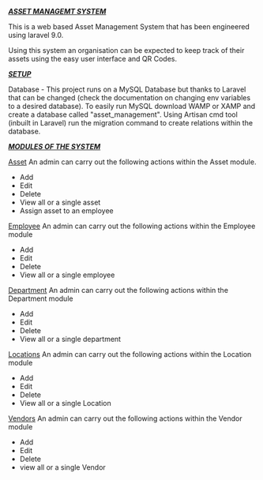 ***<ins>ASSET MANAGEMT SYSTEM</ins>***

This is a web based Asset Management System that has been engineered using laravel 9.0.

Using this system an organisation can be expected to keep track of their assets using the easy user interface and QR Codes.

***<ins>SETUP</ins>***

Database - This project runs on a MySQL Database but thanks to Laravel that can be changed (check the documentation on changing env variables to a desired
database). To easily run MySQL download WAMP or XAMP and create a database called "asset_management".
Using Artisan cmd tool (inbuilt in Laravel) run the migration command to create relations within the database.

***<ins>MODULES OF THE SYSTEM</ins>***

<ins>Asset</ins>
An admin can carry out the following actions within the Asset module.
 - Add
 - Edit
 - Delete
 - View all or a single asset
 - Assign asset to an employee
 
<ins>Employee</ins>
An admin can carry out the following actions within the Employee module
 - Add
 - Edit
 - Delete
 - View all or a single employee

<ins>Department</ins>
An admin can carry out the following actions within the Department module
 - Add
 - Edit
 - Delete
 - View all or a single department

<ins>Locations</ins>
An admin can carry out the following actions within the Location module
 - Add
 - Edit
 - Delete
 - View all or a single Location

<ins>Vendors</ins>
An admin can carry out the following actions within the Vendor module
 - Add
 - Edit
 - Delete
 - view all or a single Vendor
